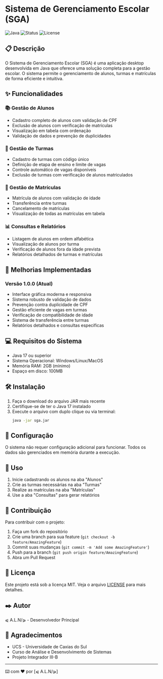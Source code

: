 # Sistema de Gerenciamento Escolar (SGA)

![Java](https://img.shields.io/badge/Java-17-orange)
![Status](https://img.shields.io/badge/Status-Production-green)
![License](https://img.shields.io/badge/License-MIT-blue)

## 📋 Descrição

O Sistema de Gerenciamento Escolar (SGA) é uma aplicação desktop desenvolvida em Java que oferece uma solução completa para a gestão escolar. O sistema permite o gerenciamento de alunos, turmas e matrículas de forma eficiente e intuitiva.

## ✨ Funcionalidades

### 📚 Gestão de Alunos
- Cadastro completo de alunos com validação de CPF
- Exclusão de alunos com verificação de matrículas
- Visualização em tabela com ordenação
- Validação de dados e prevenção de duplicidades

### 📝 Gestão de Turmas
- Cadastro de turmas com código único
- Definição de etapa de ensino e limite de vagas
- Controle automático de vagas disponíveis
- Exclusão de turmas com verificação de alunos matriculados

### 📌 Gestão de Matrículas
- Matrícula de alunos com validação de idade
- Transferência entre turmas
- Cancelamento de matrículas
- Visualização de todas as matrículas em tabela

### 📊 Consultas e Relatórios
- Listagem de alunos em ordem alfabética
- Visualização de alunos por turma
- Verificação de alunos fora da idade prevista
- Relatórios detalhados de turmas e matrículas

## 🚀 Melhorias Implementadas

### Versão 1.0.0 (Atual)
- Interface gráfica moderna e responsiva
- Sistema robusto de validação de dados
- Prevenção contra duplicidade de CPF
- Gestão eficiente de vagas em turmas
- Verificação de compatibilidade de idade
- Sistema de transferência entre turmas
- Relatórios detalhados e consultas específicas

## 💻 Requisitos do Sistema

- Java 17 ou superior
- Sistema Operacional: Windows/Linux/MacOS
- Memória RAM: 2GB (mínimo)
- Espaço em disco: 100MB

## 🛠️ Instalação

1. Faça o download do arquivo JAR mais recente
2. Certifique-se de ter o Java 17 instalado
3. Execute o arquivo com duplo clique ou via terminal:
   ```bash
   java -jar sga.jar
   ```

## 🔧 Configuração

O sistema não requer configuração adicional para funcionar. Todos os dados são gerenciados em memória durante a execução.

## 👥 Uso

1. Inicie cadastrando os alunos na aba "Alunos"
2. Crie as turmas necessárias na aba "Turmas"
3. Realize as matrículas na aba "Matrículas"
4. Use a aba "Consultas" para gerar relatórios

## 🤝 Contribuição

Para contribuir com o projeto:

1. Faça um fork do repositório
2. Crie uma branch para sua feature (`git checkout -b feature/AmazingFeature`)
3. Commit suas mudanças (`git commit -m 'Add some AmazingFeature'`)
4. Push para a branch (`git push origin feature/AmazingFeature`)
5. Abra um Pull Request

## 📝 Licença

Este projeto está sob a licença MIT. Veja o arquivo [LICENSE](LICENSE) para mais detalhes.

## ✒️ Autor

⩿ A.L.N/⪀ - Desenvolvedor Principal

## 🎁 Agradecimentos

* UCS - Universidade de Caxias do Sul
* Curso de Análise e Desenvolvimento de Sistemas
* Projeto Integrador III-B

---
⌨️ com ❤️ por [⩿ A.L.N/⪀] 